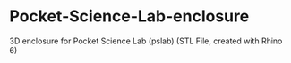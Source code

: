 # Pocket-Science-Lab-enclosure
3D enclosure for Pocket Science Lab (pslab) (STL File, created with Rhino 6) 

